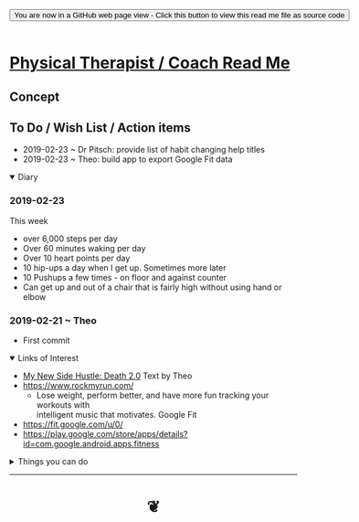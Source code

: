 
<span style=display:none; >[You are now in a GitHub source code view - click this link to view Read Me file as a web page]( https://theo-armour.github.io/ucsf2/#arm-pit/README.md "View file as a web page." ) </span>

<div><input type=button class = "btn btn-secondary btn-sm" onclick=window.location.href="https://github.com/theo-armour/ucsf2/blob/master/arm-pit/README.md"
value="You are now in a GitHub web page view - Click this button to view this read me file as source code" ></div>

<br>

# [Physical Therapist / Coach Read Me]( #arm-pit/README.md )

<!--
<iframe src=https://theo-armour.github.io/ucsf2/arm-pit/arm-pit.html width=100% height=500px >Iframes are not viewable in GitHub source code views</iframe>
_<small>ZZZZZ</small>_

## Full Screen: [ZZZZZ]( https://theo-armour.github.io/ucsf2/arm-pit/arm-pit.html )
-->


## Concept


## To Do / Wish List / Action items

* 2019-02-23 ~ Dr Pitsch: provide list of habit changing help titles
* 2019-02-23 ~ Theo: build app to export Google Fit data

<details open>

<summary>Diary </summary>

### 2019-02-23

This week
* over 6,000 steps per day
* Over 60 minutes waking per day
* Over 10 heart points per day
* 10 hip-ups a day when I get up. Sometimes more later
* 10 Pushups a few times - on floor and against counter
* Can get up and out of a chair that is fairly high without using hand or elbow


### 2019-02-21 ~ Theo

* First commit

</details>



<details open >

<summary>Links of Interest</summary>

* [My New Side Hustle: Death 2.0]( https://medium.com/@ta/my-new-side-hustle-death-2-0-490449d12e2d )
	Text by Theo
* https://www.rockmyrun.com/
	* Lose weight, perform better, and have more fun tracking your workouts with <br/> intelligent music that motivates.
Google Fit
* https://fit.google.com/u/0/
* https://play.google.com/store/apps/details?id=com.google.android.apps.fitness


</details>

<details>

<summary>Things you can do</summary>

Using the Script

* Click the three bars( 'hamburger menu icon' ) to slide the menu in and out
* Click the Octocat icon to view or edit the source code on GitHub
* Click on title to reload
* Press Control-U/Command-Option-U to view the source code
* Press Control-Shift-J/Command-Option-J to see if the JavaScript console reports any errors

Enhancing the Script

* Try adding a new menu module
* Translate into another language

</details>



***

# <center title="hello!" ><a href=javascript:window.scrollTo(0,0); style=text-decoration:none; > ❦ </a></center>

